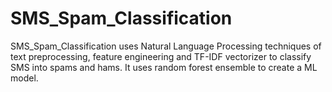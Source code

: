 # SMS_Spam_Classification
SMS_Spam_Classification uses Natural Language Processing techniques of text preprocessing, feature engineering and TF-IDF vectorizer to classify SMS into spams and hams. It uses random forest ensemble to create a ML model.
